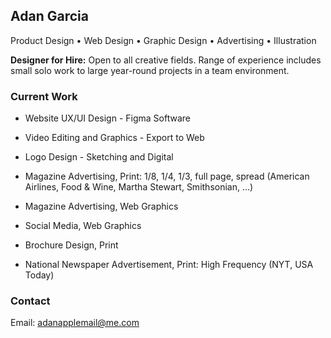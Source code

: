 ## Adan Garcia
Product Design • Web Design • Graphic Design • Advertising • Illustration 

**Designer for Hire:** Open to all creative fields. Range of experience includes small solo work to large year-round projects in a team environment. 

### Current Work

- Website UX/UI Design - Figma Software

- Video Editing and Graphics - Export to Web

- Logo Design - Sketching and Digital

- Magazine Advertising, Print: 1/8, 1/4, 1/3, full page, spread (American Airlines, Food & Wine, Martha Stewart, Smithsonian, ...)

- Magazine Advertising, Web Graphics

- Social Media, Web Graphics

- Brochure Design, Print

- National Newspaper Advertisement, Print: High Frequency (NYT, USA Today)

### Contact

Email: [adanapplemail@me.com](adanapplemail@me.com)

